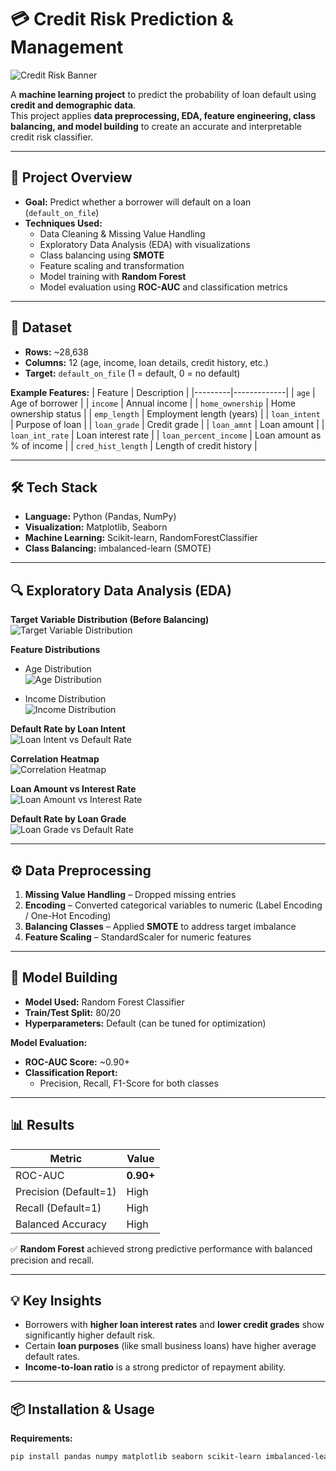 # 💳 Credit Risk Prediction & Management

![Credit Risk Banner](images/banner.png) <!-- Optional: Add a banner graphic here -->

A **machine learning project** to predict the probability of loan default using **credit and demographic data**.  
This project applies **data preprocessing, EDA, feature engineering, class balancing, and model building** to create an accurate and interpretable credit risk classifier.

---

## 📌 Project Overview

- **Goal:** Predict whether a borrower will default on a loan (`default_on_file`)
- **Techniques Used:**
  - Data Cleaning & Missing Value Handling
  - Exploratory Data Analysis (EDA) with visualizations
  - Class balancing using **SMOTE**
  - Feature scaling and transformation
  - Model training with **Random Forest**
  - Model evaluation using **ROC-AUC** and classification metrics

---

## 📂 Dataset

- **Rows:** ~28,638  
- **Columns:** 12 (age, income, loan details, credit history, etc.)
- **Target:** `default_on_file` (1 = default, 0 = no default)

**Example Features:**
| Feature | Description |
|---------|-------------|
| `age` | Age of borrower |
| `income` | Annual income |
| `home_ownership` | Home ownership status |
| `emp_length` | Employment length (years) |
| `loan_intent` | Purpose of loan |
| `loan_grade` | Credit grade |
| `loan_amnt` | Loan amount |
| `loan_int_rate` | Loan interest rate |
| `loan_percent_income` | Loan amount as % of income |
| `cred_hist_length` | Length of credit history |

---

## 🛠 Tech Stack

- **Language:** Python (Pandas, NumPy)
- **Visualization:** Matplotlib, Seaborn
- **Machine Learning:** Scikit-learn, RandomForestClassifier
- **Class Balancing:** imbalanced-learn (SMOTE)

---

## 🔍 Exploratory Data Analysis (EDA)

**Target Variable Distribution (Before Balancing)**  
![Target Variable Distribution](images/target_distribution.png)

**Feature Distributions**  
- Age Distribution  
![Age Distribution](images/age_distribution.png)

- Income Distribution  
![Income Distribution](images/income_distribution.png)

**Default Rate by Loan Intent**  
![Loan Intent vs Default Rate](images/loan_intent_default.png)

**Correlation Heatmap**  
![Correlation Heatmap](images/correlation_heatmap.png)

**Loan Amount vs Interest Rate**  
![Loan Amount vs Interest Rate](images/loan_vs_rate.png)

**Default Rate by Loan Grade**  
![Loan Grade vs Default Rate](images/loan_grade_risk.png)

---

## ⚙️ Data Preprocessing

1. **Missing Value Handling** – Dropped missing entries
2. **Encoding** – Converted categorical variables to numeric (Label Encoding / One-Hot Encoding)
3. **Balancing Classes** – Applied **SMOTE** to address target imbalance
4. **Feature Scaling** – StandardScaler for numeric features

---

## 🤖 Model Building

- **Model Used:** Random Forest Classifier
- **Train/Test Split:** 80/20
- **Hyperparameters:** Default (can be tuned for optimization)

**Model Evaluation:**
- **ROC-AUC Score:** ~0.90+
- **Classification Report:**
  - Precision, Recall, F1-Score for both classes

---

## 📊 Results

| Metric | Value |
|--------|-------|
| ROC-AUC | **0.90+** |
| Precision (Default=1) | High |
| Recall (Default=1) | High |
| Balanced Accuracy | High |

✅ **Random Forest** achieved strong predictive performance with balanced precision and recall.

---

## 💡 Key Insights

- Borrowers with **higher loan interest rates** and **lower credit grades** show significantly higher default risk.
- Certain **loan purposes** (like small business loans) have higher average default rates.
- **Income-to-loan ratio** is a strong predictor of repayment ability.

---

## 📦 Installation & Usage

**Requirements:**
```bash
pip install pandas numpy matplotlib seaborn scikit-learn imbalanced-learn
